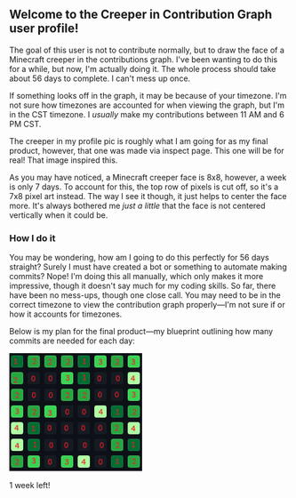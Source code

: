  ## Welcome to the Creeper in Contribution Graph user profile!

The goal of this user is not to contribute normally, but to draw the face of a Minecraft creeper in the contributions graph.
I've been wanting to do this for a while, but now, I'm actually doing it. The whole process should take about 56 days to complete. I can't mess up once.

If something looks off in the graph, it may be because of your timezone. I'm not sure how timezones are accounted for when viewing the graph, but I'm in the CST timezone. I _usually_ make my contributions between 11 AM and 6 PM CST.

The creeper in my profile pic is roughly what I am going for as my final product, however, that one was made via inspect page. This one will be for real! That image inspired this.

As you may have noticed, a Minecraft creeper face is 8x8, however, a week is only 7 days. To account for this, the top row of pixels is cut off, so it's a 7x8 pixel art instead.
The way I see it though, it just helps to center the face more. It's always bothered me *just a little* that the face is not centered vertically when it could be.

### How I do it

You may be wondering, how am I going to do this perfectly for 56 days straight? Surely I must have created a bot or something to automate making commits? Nope! I'm doing this all manually, which only makes it more impressive, though it doesn't say much for my coding skills. So far, there have been no mess-ups, though one close call. You may need to be in the correct timezone to view the contribution graph properly—I'm not sure if or how it accounts for timezones.

Below is my plan for the final product—my blueprint outlining how many commits are needed for each day:

![CreeperContributionGraph.png](CreeperContributionGraph.png)

1 week left!
